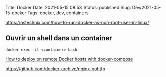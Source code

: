 Title: Docker
Date: 2021-05-15 08:53
Status: published
Slug: Dev/2021-05-15-docker
Tags: docker, dev, containers

https://ostechnix.com/how-to-run-docker-as-non-root-user-in-linux/

## Ouvrir un shell dans un container

    docker exec -it <container> bash

[How to deploy on remote Docker hosts with docker-compose](https://www.docker.com/blog/how-to-deploy-on-remote-docker-hosts-with-docker-compose/)

https://github.com/docker-archive/nginx-gohttp
